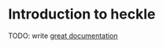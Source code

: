 # Introduction to heckle

TODO: write [great documentation](http://jacobian.org/writing/what-to-write/)
